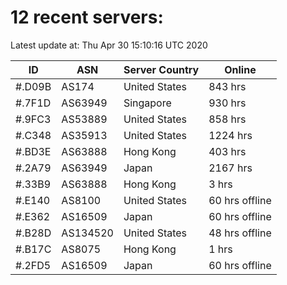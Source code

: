 # 12 recent servers:

Latest update at: Thu Apr 30 15:10:16 UTC 2020

| ID | ASN | Server Country | Online |
| -- | --- | -------------- | ------ |
| #.D09B | AS174 | United States | 843 hrs |
| #.7F1D | AS63949 | Singapore | 930 hrs |
| #.9FC3 | AS53889 | United States | 858 hrs |
| #.C348 | AS35913 | United States | 1224 hrs |
| #.BD3E | AS63888 | Hong Kong | 403 hrs |
| #.2A79 | AS63949 | Japan | 2167 hrs |
| #.33B9 | AS63888 | Hong Kong | 3 hrs |
| #.E140 | AS8100 | United States | 60 hrs offline |
| #.E362 | AS16509 | Japan | 60 hrs offline |
| #.B28D | AS134520 | United States | 48 hrs offline |
| #.B17C | AS8075 | Hong Kong | 1 hrs |
| #.2FD5 | AS16509 | Japan | 60 hrs offline |

